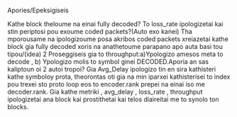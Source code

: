 Apories/Epeksigiseis




Kathe block theloume na einai fully decoded?
To loss_rate ipologizetai kai stin periptosi pou exoume coded packets?(Auto exo kanei)
Tha mporousame na ipologizoume posa akribos coded packets xreiazetai kathe block gia fully decoded xoris na anathetoume parapano apo auta basi tou tipou/(idea)
2 Proseggiseis gia to throughput:a)Ypologizo amesos meta to decode , b) Ypologizo molis to symbol ginei DECODED.Aporia an sas kaliptoun oi 2 autoi tropoi?
Gia Avg_Delay ipologizo tin en sira kathisteri kathe symboloy prota, theorontas oti gia na min iparxei kathisterisei to index  pou trexei sto proto loop eos to encoder.rank prepei na einai iso me decoder.rank.
Gia kathe metriki , avg_delay , loss_rate , throughput  ipologizetai ana block  kai prostithetai kai telos diaireitai me to synolo ton blocks.


 


